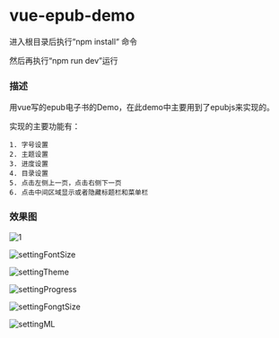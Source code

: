 # vue-epub-demo
进入根目录后执行“npm install“ 命令

然后再执行“npm run dev”运行

### 描述

用vue写的epub电子书的Demo，在此demo中主要用到了epubjs来实现的。

实现的主要功能有：

 	1. 字号设置
 	2. 主题设置
 	3. 进度设置
 	4. 目录设置
 	5. 点击左侧上一页，点击右侧下一页
 	6. 点击中间区域显示或者隐藏标题栏和菜单栏

### 效果图

![1](https://github.com/lipengchao/vue-epub-demo/static/1.png)

![settingFontSize](https://github.com/lipengchao/vue-epub-demo/static/settingFontSize.png)

![settingTheme](https://github.com/lipengchao/vue-epub-demo/static/settingTheme.png)

![settingProgress](https://github.com/lipengchao/vue-epub-demo/static/settingProgress.png)

![settingFongtSize](https://github.com/lipengchao/vue-epub-demo/static/settingFongtSize.png)

![settingML](https://github.com/lipengchao/vue-epub-demo/static/settingML.png)

